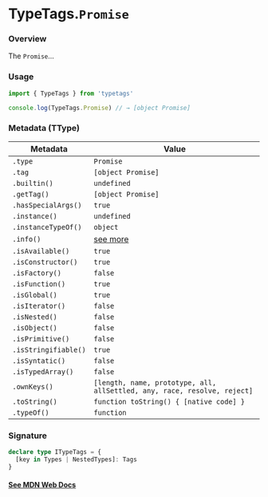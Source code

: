 # TypeTags.`Promise`

### Overview

The `Promise`...

### Usage

```js
import { TypeTags } from 'typetags'

console.log(TypeTags.Promise) // → [object Promise]
```

### Metadata (TType)

| Metadata             | Value                                                                    |
| -------------------- | ------------------------------------------------------------------------ |
| `.type`              | `Promise`                                                                |
| `.tag`               | `[object Promise]`                                                       |
| `.builtin()`         | `undefined`                                                              |
| `.getTag()`          | `[object Promise]`                                                       |
| `.hasSpecialArgs()`  | `true`                                                                   |
| `.instance()`        | `undefined`                                                              |
| `.instanceTypeOf()`  | `object`                                                                 |
| `.info()`            | [see more]()                                                             |
| `.isAvailable()`     | `true`                                                                   |
| `.isConstructor()`   | `true`                                                                   |
| `.isFactory()`       | `false`                                                                  |
| `.isFunction()`      | `true`                                                                   |
| `.isGlobal()`        | `true`                                                                   |
| `.isIterator()`      | `false`                                                                  |
| `.isNested()`        | `false`                                                                  |
| `.isObject()`        | `false`                                                                  |
| `.isPrimitive()`     | `false`                                                                  |
| `.isStringifiable()` | `true`                                                                   |
| `.isSyntatic()`      | `false`                                                                  |
| `.isTypedArray()`    | `false`                                                                  |
| `.ownKeys()`         | `[length, name, prototype, all, allSettled, any, race, resolve, reject]` |
| `.toString()`        | `function toString() { [native code] }`                                  |
| `.typeOf()`          | `function`                                                               |

### Signature

```ts
declare type ITypeTags = {
  [key in Types | NestedTypes]: Tags
}
```

#### [See MDN Web Docs](https://developer.mozilla.org/en-US/docs/Web/API/AbortController)
